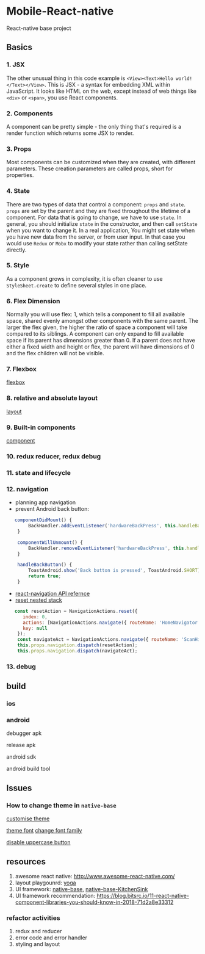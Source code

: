 # Mobile-React-native

React-native base project

## Basics

### 1. JSX

The other unusual thing in this code example is `<View><Text>Hello world!</Text></View>`. This is JSX - a syntax for embedding XML within JavaScript. It looks like HTML on the web, except instead of web things like `<div>` or `<span>`, you use React components.

### 2. Components

A component can be pretty simple - the only thing that's required is a render function which returns some JSX to render.

### 3. Props

Most components can be customized when they are created, with different parameters. These creation parameters are called props, short for properties.

### 4. State

There are two types of data that control a component: `props` and `state`. `props` are set by the parent and they are fixed throughout the lifetime of a component. For data that is going to change, we have to use `state`. In general, you should initialize `state` in the constructor, and then call `setState` when you want to change it. In a real application, You might set state when you have new data from the server, or from user input. In that case you would use `Redux` or `Mobx` to modify your state rather than calling setState directly.

### 5. Style

As a component grows in complexity, it is often cleaner to use `StyleSheet.create` to define several styles in one place.

### 6. Flex Dimension

Normally you will use flex: 1, which tells a component to fill all available space, shared evenly amongst other components with the same parent. The larger the flex given, the higher the ratio of space a component will take compared to its siblings. A component can only expand to fill available space if its parent has dimensions greater than 0. If a parent does not have either a fixed width and height or flex, the parent will have dimensions of 0 and the flex children will not be visible.

### 7. Flexbox

[flexbox](https://facebook.github.io/react-native/docs/flexbox)

### 8. relative and absolute layout

[layout](https://facebook.github.io/react-native/docs/flexbox#absolute-relative-layout)

### 9. Built-in components

[component](https://facebook.github.io/react-native/docs/components-and-apis)

### 10. redux reducer, redux debug

### 11. state and lifecycle

### 12. navigation

- planning app navigation
- prevent Android back button:

```Javascript
   componentDidMount() {
        BackHandler.addEventListener('hardwareBackPress', this.handleBackButton);
    }

    componentWillUnmount() {
        BackHandler.removeEventListener('hardwareBackPress', this.handleBackButton);
    }

    handleBackButton() {
        ToastAndroid.show('Back button is pressed', ToastAndroid.SHORT);
        return true;
    }
```

- [react-navigation API refernce](https://reactnavigation.org/docs/en/1.x/navigation-prop.html)
- [reset nested stack](https://github.com/react-navigation/react-navigation/issues/1127#issuecomment-368657601)

```Javascript
   const resetAction = NavigationActions.reset({
      index: 0,
      actions: [NavigationActions.navigate({ routeName: 'HomeNavigator' })],
      key: null
    });
    const navigateAct = NavigationActions.navigate({ routeName: 'ScanHistoriesNavigator' })
    this.props.navigation.dispatch(resetAction);
    this.props.navigation.dispatch(navigateAct);
```

### 13. debug

## build

### ios

### android

debugger apk

release apk

android sdk

android build tool

## Issues

### How to change theme in `native-base`

[customise theme](https://stackoverflow.com/questions/46150451/how-to-change-theme-in-native-base)

[theme font](https://docs.nativebase.io/Customize.html#theme-color-headref)
[change font family](https://medium.com/react-native-training/react-native-custom-fonts-ccc9aacf9e5e)

[disable uppercase button](https://github.com/GeekyAnts/NativeBase/issues/1033)

## resources

1. awesome react native: http://www.awesome-react-native.com/
2. layout playgounrd: [yoga](https://facebook.github.io/react-native/docs/components-and-apis)
3. UI framework: [native-base](https://docs.nativebase.io/), [native-base-KitchenSink](https://github.com/GeekyAnts/NativeBase-KitchenSink)
4. UI framework recommendation: https://blog.bitsrc.io/11-react-native-component-libraries-you-should-know-in-2018-71d2a8e33312


### refactor activities

1. redux and reducer
2. error code and error handler
3. styling and layout